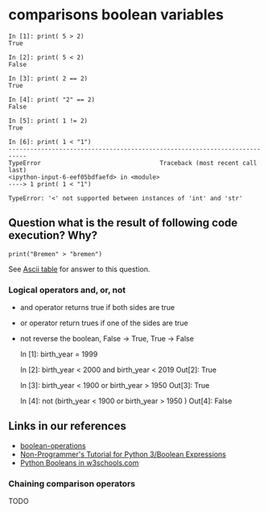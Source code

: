 # comparisons boolean variables


	In [1]: print( 5 > 2)
	True

	In [2]: print( 5 < 2)
	False

	In [3]: print( 2 == 2)
	True

	In [4]: print( "2" == 2)
	False

	In [5]: print( 1 != 2)
	True

	In [6]: print( 1 < "1")
	---------------------------------------------------------------------------
	TypeError                                 Traceback (most recent call last)
	<ipython-input-6-eef05bdfaefd> in <module>
	----> 1 print( 1 < "1")

	TypeError: '<' not supported between instances of 'int' and 'str'




## Question what is the result of following code execution? Why?

	print("Bremen" > "bremen")


See [Ascii table](https://www.asciitable.com/) for answer to this question.



### Logical operators and, or, not

- and operator returns true if both sides are true
- or operator return trues if one of the sides are true
- not reverse the boolean, False -> True, True -> False


	In [1]: birth_year = 1999

	In [2]: birth_year < 2000 and birth_year < 2019
	Out[2]: True

	In [3]: birth_year < 1900 or birth_year > 1950
	Out[3]: True

	In [4]: not (birth_year < 1900 or birth_year > 1950 )
	Out[4]: False


## Links in our references


- [boolean-operations](https://python101.pythonlibrary.org/chapter4_conditionals.html#boolean-operations)
- [Non-Programmer's Tutorial for Python 3/Boolean Expressions](https://en.wikibooks.org/wiki/Non-Programmer%27s_Tutorial_for_Python_3/Boolean_Expressions)
- [Python Booleans in w3schools.com](https://www.w3schools.com/python/python_booleans.asp)



### Chaining comparison operators
TODO

